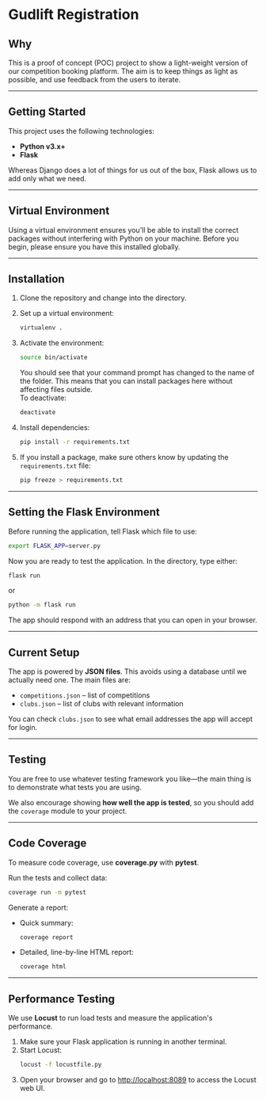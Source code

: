 # Gudlift Registration

## Why
This is a proof of concept (POC) project to show a light-weight version of our competition booking platform. The aim is to keep things as light as possible, and use feedback from the users to iterate.

---

## Getting Started

This project uses the following technologies:
- **Python v3.x+**
- **Flask**

Whereas Django does a lot of things for us out of the box, Flask allows us to add only what we need.

---

## Virtual Environment

Using a virtual environment ensures you'll be able to install the correct packages without interfering with Python on your machine. Before you begin, please ensure you have this installed globally.

---

## Installation

1. Clone the repository and change into the directory.

2. Set up a virtual environment:
   ```bash
   virtualenv .
   ```

3. Activate the environment:
   ```bash
   source bin/activate
   ```
   You should see that your command prompt has changed to the name of the folder. This means that you can install packages here without affecting files outside.  
   To deactivate:
   ```bash
   deactivate
   ```

4. Install dependencies:
   ```bash
   pip install -r requirements.txt
   ```

5. If you install a package, make sure others know by updating the `requirements.txt` file:
   ```bash
   pip freeze > requirements.txt
   ```

---

## Setting the Flask Environment

Before running the application, tell Flask which file to use:
```bash
export FLASK_APP=server.py
```

Now you are ready to test the application. In the directory, type either:
```bash
flask run
```
or
```bash
python -m flask run
```

The app should respond with an address that you can open in your browser.

---

## Current Setup

The app is powered by **JSON files**. This avoids using a database until we actually need one. The main files are:
- `competitions.json` – list of competitions
- `clubs.json` – list of clubs with relevant information

You can check `clubs.json` to see what email addresses the app will accept for login.

---

## Testing

You are free to use whatever testing framework you like—the main thing is to demonstrate what tests you are using.

We also encourage showing **how well the app is tested**, so you should add the `coverage` module to your project.

---

## Code Coverage

To measure code coverage, use **coverage.py** with **pytest**.

Run the tests and collect data:
```bash
coverage run -m pytest
```

Generate a report:
- Quick summary:
  ```bash
  coverage report
  ```
- Detailed, line-by-line HTML report:
  ```bash
  coverage html
  ```

---

## Performance Testing

We use **Locust** to run load tests and measure the application's performance.

1. Make sure your Flask application is running in another terminal.
2. Start Locust:
   ```bash
   locust -f locustfile.py
   ```
3. Open your browser and go to [http://localhost:8089](http://localhost:8089) to access the Locust web UI.
